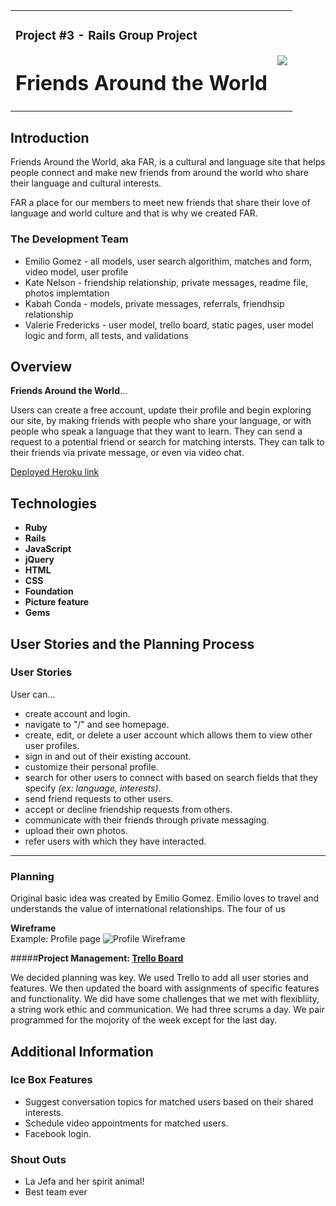 <table>
	<tr>
		<td>
		<h3>Project #3 - Rails Group Project</h3>
		<h1>Friends Around the World</h1>
		</td>
		<td><img src="https://ga-shop-production-herokuapp-com.global.ssl.fastly.net/assets/images/apple-touch-icon_2-2s3.png">
		</td>
	</tr>
</table>

## Introduction

Friends Around the World, aka FAR, is a cultural and language site that helps people connect and make new friends from around the world who share their language and cultural interests. 

FAR a place for our members to meet new friends that share their love of language and world culture and that is why we created FAR.

### The Development Team

+ Emilio Gomez  - all models, user search algorithim, matches and form, video model, user profile
+ Kate Nelson  - friendship relationship, private messages, readme file, photos implemtation
+ Kabah Conda  - models, private messages, referrals, friendhsip relationship
+ Valerie Fredericks  - user model, trello board, static pages, user model logic and form, all tests, and validations

## Overview

**Friends Around the World**... 
 
Users can create a free account, update their profile and begin exploring our site, by making friends with people who share your language, or with people who speak a language that they want to learn. They can send a request to a potential friend or search for matching intersts. They can talk to their friends via private message, or even via video chat.

[Deployed Heroku link](https://friends-around-world.herokuapp.com/)


## Technologies
+ **Ruby**
+ **Rails** 
+ **JavaScript** 
+ **jQuery** 
+ **HTML** 
+ **CSS** 
+ **Foundation** 
+ **Picture feature**  
+ **Gems**


## User Stories and the Planning Process
### User Stories
User can...  

+ create account and login.
+ navigate to "/" and see homepage.
+ create, edit, or delete a user account which allows them to view other user profiles.
+ sign in and out of their existing account.
+ customize their personal profile.
+ search for other users to connect with based on search fields that they specify _(ex: language, interests)_.
+ send friend requests to other users.
+ accept or decline friendship requests from others.
+ communicate with their friends through private messaging.
+ upload their own photos.
+ refer users with which they have interacted.

---

### Planning
Original basic idea was created by Emilio Gomez. Emilio loves to travel and understands the value of international relationships. The four of us

**Wireframe**  
Example: Profile page
![Profile Wireframe](http://i.imgur.com/USiXam5.png)

#####**Project Management: [Trello Board](https://trello.com/b/zQXe9jKc/project-3-far)**

We decided planning was key. We used Trello to add all user stories and features. We then updated the board with assignments of specific features and functionality. We did have some challenges that we met with flexibliity, a string work ethic and communication. We had three scrums a day. We pair programmed for the mojority of the week except for the last day. 

## Additional Information

### Ice Box Features
+ Suggest conversation topics for matched users based on their shared interests. 
+ Schedule video appointments for matched users. 
+ Facebook login.

### Shout Outs
+ La Jefa and her spirit animal! 
+ Best team ever
